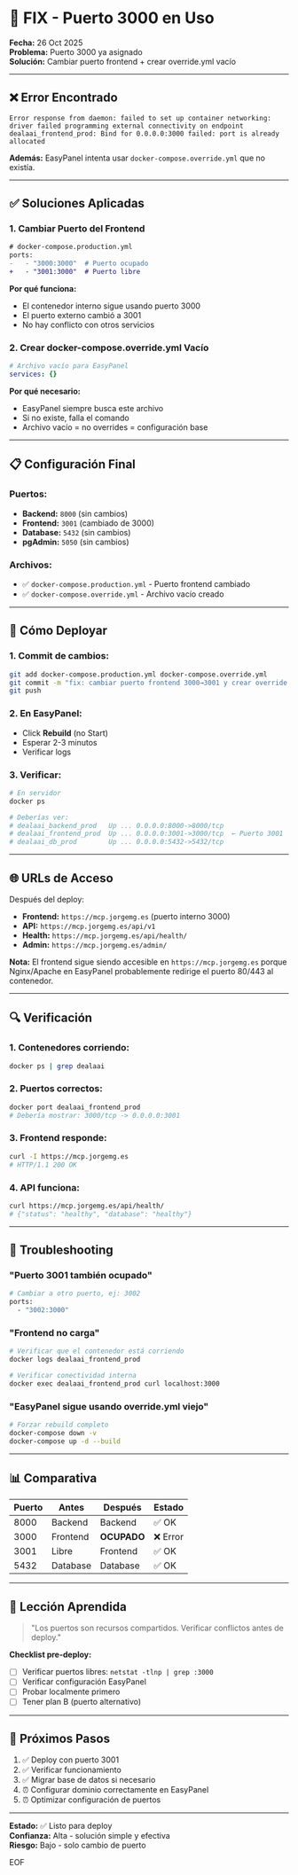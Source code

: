 # 🔌 FIX - Puerto 3000 en Uso

**Fecha:** 26 Oct 2025  
**Problema:** Puerto 3000 ya asignado  
**Solución:** Cambiar puerto frontend + crear override.yml vacío

---

## ❌ Error Encontrado

```
Error response from daemon: failed to set up container networking: driver failed programming external connectivity on endpoint dealaai_frontend_prod: Bind for 0.0.0.0:3000 failed: port is already allocated
```

**Además:** EasyPanel intenta usar `docker-compose.override.yml` que no existía.

---

## ✅ Soluciones Aplicadas

### 1. Cambiar Puerto del Frontend

```diff
# docker-compose.production.yml
ports:
-   - "3000:3000"  # Puerto ocupado
+   - "3001:3000"  # Puerto libre
```

**Por qué funciona:**

- El contenedor interno sigue usando puerto 3000
- El puerto externo cambió a 3001
- No hay conflicto con otros servicios

### 2. Crear docker-compose.override.yml Vacío

```yaml
# Archivo vacío para EasyPanel
services: {}
```

**Por qué necesario:**

- EasyPanel siempre busca este archivo
- Si no existe, falla el comando
- Archivo vacío = no overrides = configuración base

---

## 📋 Configuración Final

### Puertos:

- **Backend:** `8000` (sin cambios)
- **Frontend:** `3001` (cambiado de 3000)
- **Database:** `5432` (sin cambios)
- **pgAdmin:** `5050` (sin cambios)

### Archivos:

- ✅ `docker-compose.production.yml` - Puerto frontend cambiado
- ✅ `docker-compose.override.yml` - Archivo vacío creado

---

## 🚀 Cómo Deployar

### 1. Commit de cambios:

```bash
git add docker-compose.production.yml docker-compose.override.yml
git commit -m "fix: cambiar puerto frontend 3000→3001 y crear override.yml vacío"
git push
```

### 2. En EasyPanel:

- Click **Rebuild** (no Start)
- Esperar 2-3 minutos
- Verificar logs

### 3. Verificar:

```bash
# En servidor
docker ps

# Deberías ver:
# dealaai_backend_prod   Up ... 0.0.0.0:8000->8000/tcp
# dealaai_frontend_prod  Up ... 0.0.0.0:3001->3000/tcp  ← Puerto 3001
# dealaai_db_prod        Up ... 0.0.0.0:5432->5432/tcp
```

---

## 🌐 URLs de Acceso

Después del deploy:

- **Frontend:** `https://mcp.jorgemg.es` (puerto interno 3000)
- **API:** `https://mcp.jorgemg.es/api/v1`
- **Health:** `https://mcp.jorgemg.es/api/health/`
- **Admin:** `https://mcp.jorgemg.es/admin/`

**Nota:** El frontend sigue siendo accesible en `https://mcp.jorgemg.es` porque Nginx/Apache en EasyPanel probablemente redirige el puerto 80/443 al contenedor.

---

## 🔍 Verificación

### 1. Contenedores corriendo:

```bash
docker ps | grep dealaai
```

### 2. Puertos correctos:

```bash
docker port dealaai_frontend_prod
# Debería mostrar: 3000/tcp -> 0.0.0.0:3001
```

### 3. Frontend responde:

```bash
curl -I https://mcp.jorgemg.es
# HTTP/1.1 200 OK
```

### 4. API funciona:

```bash
curl https://mcp.jorgemg.es/api/health/
# {"status": "healthy", "database": "healthy"}
```

---

## 🚨 Troubleshooting

### "Puerto 3001 también ocupado"

```bash
# Cambiar a otro puerto, ej: 3002
ports:
  - "3002:3000"
```

### "Frontend no carga"

```bash
# Verificar que el contenedor está corriendo
docker logs dealaai_frontend_prod

# Verificar conectividad interna
docker exec dealaai_frontend_prod curl localhost:3000
```

### "EasyPanel sigue usando override.yml viejo"

```bash
# Forzar rebuild completo
docker-compose down -v
docker-compose up -d --build
```

---

## 📊 Comparativa

| Puerto | Antes    | Después     | Estado   |
| ------ | -------- | ----------- | -------- |
| 8000   | Backend  | Backend     | ✅ OK    |
| 3000   | Frontend | **OCUPADO** | ❌ Error |
| 3001   | Libre    | Frontend    | ✅ OK    |
| 5432   | Database | Database    | ✅ OK    |

---

## 🎯 Lección Aprendida

> "Los puertos son recursos compartidos. Verificar conflictos antes de deploy."

**Checklist pre-deploy:**

- [ ] Verificar puertos libres: `netstat -tlnp | grep :3000`
- [ ] Verificar configuración EasyPanel
- [ ] Probar localmente primero
- [ ] Tener plan B (puerto alternativo)

---

## 📝 Próximos Pasos

1. ✅ Deploy con puerto 3001
2. ✅ Verificar funcionamiento
3. ✅ Migrar base de datos si necesario
4. ⏰ Configurar dominio correctamente en EasyPanel
5. ⏰ Optimizar configuración de puertos

---

**Estado:** ✅ Listo para deploy  
**Confianza:** Alta - solución simple y efectiva  
**Riesgo:** Bajo - solo cambio de puerto

EOF
